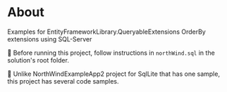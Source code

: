 ﻿# About

Examples for EntityFrameworkLibrary.QueryableExtensions OrderBy extensions using SQL-Server


:stop_sign: Before running this project, follow instructions in `northWind.sql` in the solution's root folder.

:small_orange_diamond: Unlike NorthWindExampleApp2 project for SqlLite that has one sample, this project has several code samples.

